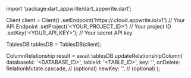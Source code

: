 import 'package:dart_appwrite/dart_appwrite.dart';

Client client = Client()
    .setEndpoint('https://<REGION>.cloud.appwrite.io/v1') // Your API Endpoint
    .setProject('<YOUR_PROJECT_ID>') // Your project ID
    .setKey('<YOUR_API_KEY>'); // Your secret API key

TablesDB tablesDB = TablesDB(client);

ColumnRelationship result = await tablesDB.updateRelationshipColumn(
    databaseId: '<DATABASE_ID>',
    tableId: '<TABLE_ID>',
    key: '',
    onDelete: RelationMutate.cascade, // (optional)
    newKey: '', // (optional)
);

